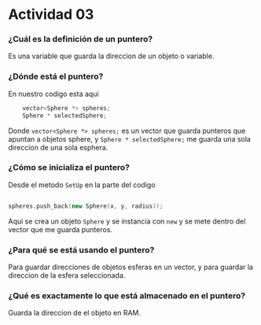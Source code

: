 # Actividad 03

### ¿Cuál es la definición de un puntero?

Es una variable que guarda la direccion de un objeto o variable.

### ¿Dónde está el puntero?

En nuestro codigo esta aqui
```c++
	vector<Sphere *> spheres;
	Sphere * selectedSphere;
```
Donde `vector<Sphere *> spheres;` es un vector que guarda punteros que apuntan a objetos sphere, y `Sphere * selectedSphere;` me guarda una sola direccion de una sola esphera.

### ¿Cómo se inicializa el puntero?
Desde el metodo `SetUp` en la parte del codigo 

```C++

spheres.push_back(new Sphere(x, y, radius));

```
Aqui se crea un objeto `Sphere` y se instancia con `new` y se mete dentro del vector que me guarda punteros.

### ¿Para qué se está usando el puntero?

Para guardar direcciones de objetos esferas en un vector, y para guardar la direccion de la esfera seleccionada.

### ¿Qué es exactamente lo que está almacenado en el puntero?
Guarda la direccion de el objeto en RAM. 


